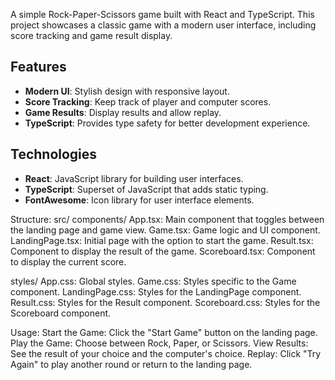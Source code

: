 A simple Rock-Paper-Scissors game built with React and TypeScript. This project showcases a classic game with a modern user interface, including score tracking and game result display.

## Features

- **Modern UI**: Stylish design with responsive layout.
- **Score Tracking**: Keep track of player and computer scores.
- **Game Results**: Display results and allow replay.
- **TypeScript**: Provides type safety for better development experience.

## Technologies

- **React**: JavaScript library for building user interfaces.
- **TypeScript**: Superset of JavaScript that adds static typing.
- **FontAwesome**: Icon library for user interface elements.

Structure:
src/
components/
App.tsx: Main component that toggles between the landing page and game view.
Game.tsx: Game logic and UI component.
LandingPage.tsx: Initial page with the option to start the game.
Result.tsx: Component to display the result of the game.
Scoreboard.tsx: Component to display the current score.

styles/
App.css: Global styles.
Game.css: Styles specific to the Game component.
LandingPage.css: Styles for the LandingPage component.
Result.css: Styles for the Result component.
Scoreboard.css: Styles for the Scoreboard component.

Usage:
Start the Game: Click the "Start Game" button on the landing page.
Play the Game: Choose between Rock, Paper, or Scissors.
View Results: See the result of your choice and the computer's choice.
Replay: Click "Try Again" to play another round or return to the landing page.
